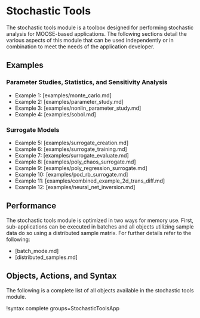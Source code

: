 # Stochastic Tools

The stochastic tools module is a toolbox designed for performing stochastic analysis for MOOSE-based
applications. The following sections detail the various aspects of this module that can be
used independently or in combination to meet the needs of the application developer.

## Examples

### Parameter Studies, Statistics, and Sensitivity Analysis

- Example 1: [examples/monte_carlo.md]
- Example 2: [examples/parameter_study.md]
- Example 3: [examples/nonlin_parameter_study.md]
- Example 4: [examples/sobol.md]

### Surrogate Models

- Example 5:  [examples/surrogate_creation.md]
- Example 6: [examples/surrogate_training.md]
- Example 7: [examples/surrogate_evaluate.md]
- Example 8: [examples/poly_chaos_surrogate.md]
- Example 9: [examples/poly_regression_surrogate.md]
- Example 10: [examples/pod_rb_surrogate.md]
- Example 11: [examples/combined_example_2d_trans_diff.md]
- Example 12: [examples/neural_net_inversion.md]

## Performance

The stochastic tools module is optimized in two ways for memory use. First, sub-applications can be
executed in batches and all objects utilizing sample data do so using a distributed sample
matrix. For further details refer to the following:

- [batch_mode.md]
- [distributed_samples.md]

## Objects, Actions, and Syntax

The following is a complete list of all objects available in the stochastic tools module.

!syntax complete groups=StochasticToolsApp
